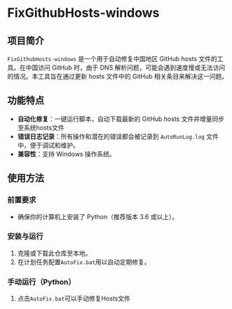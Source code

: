 # FixGithubHosts-windows


## 项目简介

`FixGithubHosts-windows` 是一个用于自动修复中国地区 GitHub hosts 文件的工具。在中国访问 GitHub 时，由于 DNS 解析问题，可能会遇到速度慢或无法访问的情况。本工具旨在通过更新 hosts 文件中的 GitHub 相关条目来解决这一问题。

## 功能特点

- **自动化修复**：一键运行脚本，自动下载最新的 GitHub hosts 文件并增量同步至系统hosts文件
- **错误日志记录**：所有操作和潜在的错误都会被记录到 `AutoRunLog.log` 文件中，便于调试和维护。
- **兼容性**：支持 Windows 操作系统。

## 使用方法

### 前置要求

- 确保你的计算机上安装了 Python（推荐版本 3.6 或以上）。

### 安装与运行

1. 克隆或下载此仓库至本地。
2. 在计划任务配置`AutoFix.bat`用以自动定期修复。

### 手动运行（Python）

1. 点击`AutoFix.bat`可以手动修复Hosts文件
